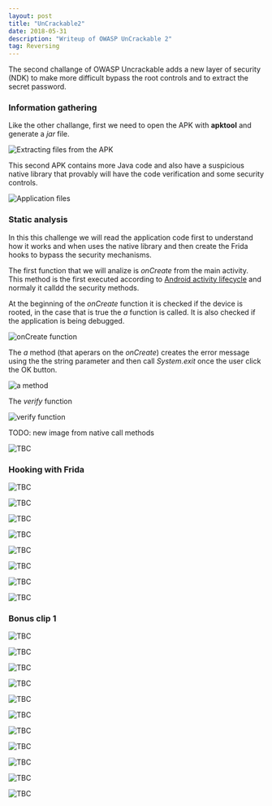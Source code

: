 ```yaml
---
layout: post
title: "UnCrackable2"
date: 2018-05-31 
description: "Writeup of OWASP UnCrackable 2"
tag: Reversing
---   
```


The second challange of OWASP Uncrackable adds a new layer of security (NDK) to make more difficult bypass the root controls and to extract the secret password. 

### Information gathering

Like the other challange, first we need to open the APK with **apktool** and generate a *jar* file.

![](/images/posts/UnCrackable2/img1.png "Extracting files from the APK")

This second APK contains more Java code and also have a suspicious native library that provably will have the code verification and some security controls.

![](/images/posts/UnCrackable2/img2.png "Application files")

### Static analysis

In this this challenge we will read the application code first to understand how it works and when uses the native library and then create the Frida hooks to bypass the security mechanisms.

The first function that we will analize is *onCreate* from the main activity. This method is the first executed according to [Android activity lifecycle](https://developer.android.com/reference/android/app/Activity#activity-lifecycle) and normaly it calldd the security methods.

At the beginning of the *onCreate* function it is checked if the device is rooted, in the case that is true the *a* function is called. It is also checked if the application is being debugged.

![](/images/posts/UnCrackable2/img3.png "onCreate function")

The *a* method (that aperars on the *onCreate*) creates the error message using the the string parameter and then call *System.exit* once the user click the OK button.

![](/images/posts/UnCrackable2/img4.png "a method")

The *verify* function  

![](/images/posts/UnCrackable2/img5.png "verify function")

TODO: new image from native call methods

![](/images/posts/UnCrackable2/img6.png "TBC")

### Hooking with Frida

![](/images/posts/UnCrackable2/img6.png "TBC")

![](/images/posts/UnCrackable2/img7.png "TBC")

![](/images/posts/UnCrackable2/img8.png "TBC")

![](/images/posts/UnCrackable2/img9.png "TBC")

![](/images/posts/UnCrackable2/img10.png "TBC")

![](/images/posts/UnCrackable2/img11.png "TBC")

![](/images/posts/UnCrackable2/img12.png "TBC")

![](/images/posts/UnCrackable2/img13.png "TBC")

### Bonus clip 1

![](/images/posts/UnCrackable2/img14.png "TBC")

![](/images/posts/UnCrackable2/img15.png "TBC")

![](/images/posts/UnCrackable2/img16.png "TBC")

![](/images/posts/UnCrackable2/img17.png "TBC")

![](/images/posts/UnCrackable2/img18.png "TBC")

![](/images/posts/UnCrackable2/img19.png "TBC")

![](/images/posts/UnCrackable2/img20.png "TBC")

![](/images/posts/UnCrackable2/img21.png "TBC")

![](/images/posts/UnCrackable2/img22.png "TBC")

![](/images/posts/UnCrackable2/img23.png "TBC")

![](/images/posts/UnCrackable2/img24.png "TBC")
